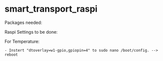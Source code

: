 # smart_transport_raspi

Packages needed:

Raspi Settings to be done:

  For Temperature:
  
    - Instert "dtoverlay=w1-gpio,gpiopin=4" to sudo nano /boot/config. --> reboot
    

